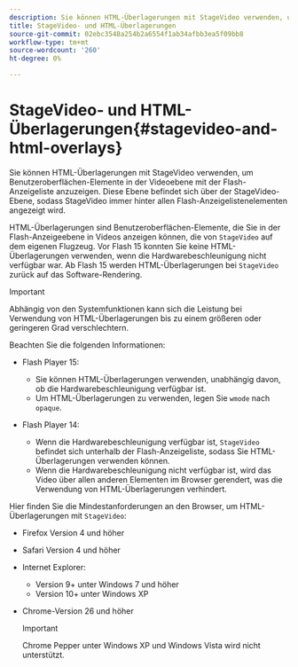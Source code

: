 ```yaml
---
description: Sie können HTML-Überlagerungen mit StageVideo verwenden, um Benutzeroberflächen-Elemente in der Videoebene mit der Flash-Anzeigeliste anzuzeigen. Diese Ebene befindet sich über der StageVideo-Ebene, sodass StageVideo immer hinter allen Flash-Anzeigelistenelementen angezeigt wird.
title: StageVideo- und HTML-Überlagerungen
source-git-commit: 02ebc3548a254b2a6554f1ab34afbb3ea5f09bb8
workflow-type: tm+mt
source-wordcount: '260'
ht-degree: 0%

---
```


# StageVideo- und HTML-Überlagerungen{#stagevideo-and-html-overlays}

Sie können HTML-Überlagerungen mit StageVideo verwenden, um Benutzeroberflächen-Elemente in der Videoebene mit der Flash-Anzeigeliste anzuzeigen. Diese Ebene befindet sich über der StageVideo-Ebene, sodass StageVideo immer hinter allen Flash-Anzeigelistenelementen angezeigt wird.

HTML-Überlagerungen sind Benutzeroberflächen-Elemente, die Sie in der Flash-Anzeigeebene in Videos anzeigen können, die von `StageVideo` auf dem eigenen Flugzeug. Vor Flash 15 konnten Sie keine HTML-Überlagerungen verwenden, wenn die Hardwarebeschleunigung nicht verfügbar war. Ab Flash 15 werden HTML-Überlagerungen bei `StageVideo` zurück auf das Software-Rendering.

>[!IMPORTANT]
>
>Abhängig von den Systemfunktionen kann sich die Leistung bei Verwendung von HTML-Überlagerungen bis zu einem größeren oder geringeren Grad verschlechtern.

Beachten Sie die folgenden Informationen:

* Flash Player 15:

   * Sie können HTML-Überlagerungen verwenden, unabhängig davon, ob die Hardwarebeschleunigung verfügbar ist.
   * Um HTML-Überlagerungen zu verwenden, legen Sie `wmode` nach `opaque`.

* Flash Player 14:

   * Wenn die Hardwarebeschleunigung verfügbar ist, `StageVideo` befindet sich unterhalb der Flash-Anzeigeliste, sodass Sie HTML-Überlagerungen verwenden können.
   * Wenn die Hardwarebeschleunigung nicht verfügbar ist, wird das Video über allen anderen Elementen im Browser gerendert, was die Verwendung von HTML-Überlagerungen verhindert.

Hier finden Sie die Mindestanforderungen an den Browser, um HTML-Überlagerungen mit `StageVideo`:

* Firefox Version 4 und höher
* Safari Version 4 und höher
* Internet Explorer:

   * Version 9+ unter Windows 7 und höher
   * Version 10+ unter Windows XP

* Chrome-Version 26 und höher

  >[!IMPORTANT]
  >
  >Chrome Pepper unter Windows XP und Windows Vista wird nicht unterstützt.
